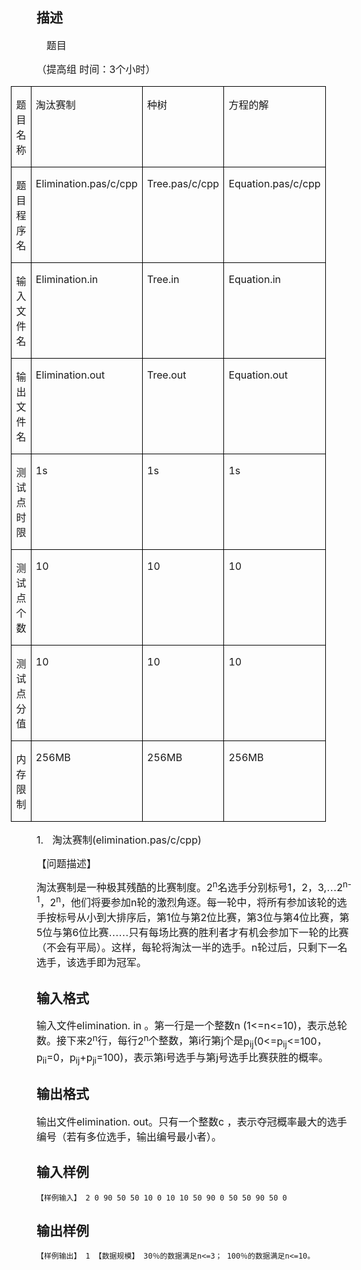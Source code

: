 ## 描述

<p class="MsoNormal" style="text-indent:12.0pt;mso-char-indent-count:1.0"><span style="font-size: 12pt;">题目</span><span lang="EN-US" style="font-size:12.0pt"><o:p></o:p></span></p> <p class="MsoNormal"><span style="font-size: 12pt;">（提高组</span><span style="font-size:12.0pt"> </span><span style="font-size: 12pt;">时间：</span><span lang="EN-US" style="font-size:12.0pt">3</span><span style="font-size: 12pt;">个小时）</span><span lang="EN-US" style="font-size:12.0pt"><o:p></o:p></span></p> <table class="MsoNormalTable" border="1" cellspacing="0" cellpadding="0" style="margin-left:-30.6pt;border-collapse:collapse;border:none;mso-border-alt: solid windowtext .5pt;mso-yfti-tbllook:480;mso-padding-alt:0cm 5.4pt 0cm 5.4pt; mso-border-insideh:.5pt solid windowtext;mso-border-insidev:.5pt solid windowtext"> <tbody> <tr> <td width="96" valign="top" style="width:71.7pt;border:solid windowtext 1.0pt; mso-border-alt:solid windowtext .5pt;padding:0cm 5.4pt 0cm 5.4pt"> <p class="MsoNormal"><span style="font-size: 12pt;">题目名称</span><span lang="EN-US" style="font-size:12.0pt"><o:p></o:p></span></p> </td> <td valign="top" style="border:solid windowtext 1.0pt;border-left:none; mso-border-left-alt:solid windowtext .5pt;mso-border-alt:solid windowtext .5pt; padding:0cm 5.4pt 0cm 5.4pt"> <p class="MsoNormal"><span style="font-size: 12pt;">淘汰赛制</span><span lang="EN-US" style="font-size:12.0pt"><o:p></o:p></span></p> </td> <td valign="top" style="border:solid windowtext 1.0pt;border-left:none; mso-border-left-alt:solid windowtext .5pt;mso-border-alt:solid windowtext .5pt; padding:0cm 5.4pt 0cm 5.4pt"> <p class="MsoNormal"><span style="font-size: 12pt;">种树</span><span lang="EN-US" style="font-size:12.0pt"><o:p></o:p></span></p> </td> <td valign="top" style="border:solid windowtext 1.0pt;border-left:none; mso-border-left-alt:solid windowtext .5pt;mso-border-alt:solid windowtext .5pt; padding:0cm 5.4pt 0cm 5.4pt"> <p class="MsoNormal"><span style="font-size: 12pt;">方程的解</span><span lang="EN-US" style="font-size:12.0pt"><o:p></o:p></span></p> </td> <td valign="top" style="border:solid windowtext 1.0pt;border-left:none; mso-border-left-alt:solid windowtext .5pt;mso-border-alt:solid windowtext .5pt; padding:0cm 5.4pt 0cm 5.4pt"> <p class="MsoNormal"><span style="font-size: 12pt;">物流运输</span><span lang="EN-US" style="font-size:12.0pt"><o:p></o:p></span></p> </td> </tr> <tr> <td width="96" valign="top" style="width:71.7pt;border:solid windowtext 1.0pt; border-top:none;mso-border-top-alt:solid windowtext .5pt;mso-border-alt:solid windowtext .5pt; padding:0cm 5.4pt 0cm 5.4pt"> <p class="MsoNormal"><span style="font-size: 12pt;">题目程序名</span><span lang="EN-US" style="font-size:12.0pt"><o:p></o:p></span></p> </td> <td valign="top" style="border-top:none;border-left:none;border-bottom:solid windowtext 1.0pt; border-right:solid windowtext 1.0pt;mso-border-top-alt:solid windowtext .5pt; mso-border-left-alt:solid windowtext .5pt;mso-border-alt:solid windowtext .5pt; padding:0cm 5.4pt 0cm 5.4pt"> <p class="MsoNormal"><span lang="EN-US" style="font-size:12.0pt">Elimination.pas/c/cpp<o:p></o:p></span></p> </td> <td valign="top" style="border-top:none;border-left:none;border-bottom:solid windowtext 1.0pt; border-right:solid windowtext 1.0pt;mso-border-top-alt:solid windowtext .5pt; mso-border-left-alt:solid windowtext .5pt;mso-border-alt:solid windowtext .5pt; padding:0cm 5.4pt 0cm 5.4pt"> <p class="MsoNormal"><span lang="EN-US" style="font-size:12.0pt">Tree.pas/c/cpp<o:p></o:p></span></p> </td> <td valign="top" style="border-top:none;border-left:none;border-bottom:solid windowtext 1.0pt; border-right:solid windowtext 1.0pt;mso-border-top-alt:solid windowtext .5pt; mso-border-left-alt:solid windowtext .5pt;mso-border-alt:solid windowtext .5pt; padding:0cm 5.4pt 0cm 5.4pt"> <p class="MsoNormal"><span lang="EN-US" style="font-size:12.0pt">Equation.pas/c/cpp<o:p></o:p></span></p> </td> <td valign="top" style="border-top:none;border-left:none;border-bottom:solid windowtext 1.0pt; border-right:solid windowtext 1.0pt;mso-border-top-alt:solid windowtext .5pt; mso-border-left-alt:solid windowtext .5pt;mso-border-alt:solid windowtext .5pt; padding:0cm 5.4pt 0cm 5.4pt"> <p class="MsoNormal"><span lang="EN-US" style="font-size:12.0pt">Trans.pas/c/cpp<o:p></o:p></span></p> </td> </tr> <tr> <td width="96" valign="top" style="width:71.7pt;border:solid windowtext 1.0pt; border-top:none;mso-border-top-alt:solid windowtext .5pt;mso-border-alt:solid windowtext .5pt; padding:0cm 5.4pt 0cm 5.4pt"> <p class="MsoNormal"><span style="font-size: 12pt;">输入文件名</span><span lang="EN-US" style="font-size:12.0pt"><o:p></o:p></span></p> </td> <td valign="top" style="border-top:none;border-left:none;border-bottom:solid windowtext 1.0pt; border-right:solid windowtext 1.0pt;mso-border-top-alt:solid windowtext .5pt; mso-border-left-alt:solid windowtext .5pt;mso-border-alt:solid windowtext .5pt; padding:0cm 5.4pt 0cm 5.4pt"> <p class="MsoNormal"><span lang="EN-US" style="font-size:12.0pt">Elimination.in <o:p></o:p></span></p> </td> <td valign="top" style="border-top:none;border-left:none;border-bottom:solid windowtext 1.0pt; border-right:solid windowtext 1.0pt;mso-border-top-alt:solid windowtext .5pt; mso-border-left-alt:solid windowtext .5pt;mso-border-alt:solid windowtext .5pt; padding:0cm 5.4pt 0cm 5.4pt"> <p class="MsoNormal"><span lang="EN-US" style="font-size:12.0pt">Tree.in<o:p></o:p></span></p> </td> <td valign="top" style="border-top:none;border-left:none;border-bottom:solid windowtext 1.0pt; border-right:solid windowtext 1.0pt;mso-border-top-alt:solid windowtext .5pt; mso-border-left-alt:solid windowtext .5pt;mso-border-alt:solid windowtext .5pt; padding:0cm 5.4pt 0cm 5.4pt"> <p class="MsoNormal"><span lang="EN-US" style="font-size:12.0pt">Equation.in<o:p></o:p></span></p> </td> <td valign="top" style="border-top:none;border-left:none;border-bottom:solid windowtext 1.0pt; border-right:solid windowtext 1.0pt;mso-border-top-alt:solid windowtext .5pt; mso-border-left-alt:solid windowtext .5pt;mso-border-alt:solid windowtext .5pt; padding:0cm 5.4pt 0cm 5.4pt"> <p class="MsoNormal"><span lang="EN-US" style="font-size:12.0pt">Trans.in<o:p></o:p></span></p> </td> </tr> <tr> <td width="96" valign="top" style="width:71.7pt;border:solid windowtext 1.0pt; border-top:none;mso-border-top-alt:solid windowtext .5pt;mso-border-alt:solid windowtext .5pt; padding:0cm 5.4pt 0cm 5.4pt"> <p class="MsoNormal"><span style="font-size: 12pt;">输出文件名</span><span lang="EN-US" style="font-size:12.0pt"><o:p></o:p></span></p> </td> <td valign="top" style="border-top:none;border-left:none;border-bottom:solid windowtext 1.0pt; border-right:solid windowtext 1.0pt;mso-border-top-alt:solid windowtext .5pt; mso-border-left-alt:solid windowtext .5pt;mso-border-alt:solid windowtext .5pt; padding:0cm 5.4pt 0cm 5.4pt"> <p class="MsoNormal"><span lang="EN-US" style="font-size:12.0pt">Elimination.out<o:p></o:p></span></p> </td> <td valign="top" style="border-top:none;border-left:none;border-bottom:solid windowtext 1.0pt; border-right:solid windowtext 1.0pt;mso-border-top-alt:solid windowtext .5pt; mso-border-left-alt:solid windowtext .5pt;mso-border-alt:solid windowtext .5pt; padding:0cm 5.4pt 0cm 5.4pt"> <p class="MsoNormal"><span lang="EN-US" style="font-size:12.0pt">Tree.out<o:p></o:p></span></p> </td> <td valign="top" style="border-top:none;border-left:none;border-bottom:solid windowtext 1.0pt; border-right:solid windowtext 1.0pt;mso-border-top-alt:solid windowtext .5pt; mso-border-left-alt:solid windowtext .5pt;mso-border-alt:solid windowtext .5pt; padding:0cm 5.4pt 0cm 5.4pt"> <p class="MsoNormal"><span lang="EN-US" style="font-size:12.0pt">Equation.out<o:p></o:p></span></p> </td> <td valign="top" style="border-top:none;border-left:none;border-bottom:solid windowtext 1.0pt; border-right:solid windowtext 1.0pt;mso-border-top-alt:solid windowtext .5pt; mso-border-left-alt:solid windowtext .5pt;mso-border-alt:solid windowtext .5pt; padding:0cm 5.4pt 0cm 5.4pt"> <p class="MsoNormal"><span lang="EN-US" style="font-size:12.0pt">Trans.out<o:p></o:p></span></p> </td> </tr> <tr> <td width="96" valign="top" style="width:71.7pt;border:solid windowtext 1.0pt; border-top:none;mso-border-top-alt:solid windowtext .5pt;mso-border-alt:solid windowtext .5pt; padding:0cm 5.4pt 0cm 5.4pt"> <p class="MsoNormal"><span style="font-size: 12pt;">测试点时限</span><span lang="EN-US" style="font-size:12.0pt"><o:p></o:p></span></p> </td> <td valign="top" style="border-top:none;border-left:none;border-bottom:solid windowtext 1.0pt; border-right:solid windowtext 1.0pt;mso-border-top-alt:solid windowtext .5pt; mso-border-left-alt:solid windowtext .5pt;mso-border-alt:solid windowtext .5pt; padding:0cm 5.4pt 0cm 5.4pt"> <p class="MsoNormal"><span lang="EN-US" style="font-size:12.0pt">1s<o:p></o:p></span></p> </td> <td valign="top" style="border-top:none;border-left:none;border-bottom:solid windowtext 1.0pt; border-right:solid windowtext 1.0pt;mso-border-top-alt:solid windowtext .5pt; mso-border-left-alt:solid windowtext .5pt;mso-border-alt:solid windowtext .5pt; padding:0cm 5.4pt 0cm 5.4pt"> <p class="MsoNormal"><span lang="EN-US" style="font-size:12.0pt">1s<o:p></o:p></span></p> </td> <td valign="top" style="border-top:none;border-left:none;border-bottom:solid windowtext 1.0pt; border-right:solid windowtext 1.0pt;mso-border-top-alt:solid windowtext .5pt; mso-border-left-alt:solid windowtext .5pt;mso-border-alt:solid windowtext .5pt; padding:0cm 5.4pt 0cm 5.4pt"> <p class="MsoNormal"><span lang="EN-US" style="font-size:12.0pt">1s<o:p></o:p></span></p> </td> <td valign="top" style="border-top:none;border-left:none;border-bottom:solid windowtext 1.0pt; border-right:solid windowtext 1.0pt;mso-border-top-alt:solid windowtext .5pt; mso-border-left-alt:solid windowtext .5pt;mso-border-alt:solid windowtext .5pt; padding:0cm 5.4pt 0cm 5.4pt"> <p class="MsoNormal"><span lang="EN-US" style="font-size:12.0pt">1s<o:p></o:p></span></p> </td> </tr> <tr> <td width="96" valign="top" style="width:71.7pt;border:solid windowtext 1.0pt; border-top:none;mso-border-top-alt:solid windowtext .5pt;mso-border-alt:solid windowtext .5pt; padding:0cm 5.4pt 0cm 5.4pt"> <p class="MsoNormal"><span style="font-size: 12pt;">测试点个数</span><span lang="EN-US" style="font-size:12.0pt"><o:p></o:p></span></p> </td> <td valign="top" style="border-top:none;border-left:none;border-bottom:solid windowtext 1.0pt; border-right:solid windowtext 1.0pt;mso-border-top-alt:solid windowtext .5pt; mso-border-left-alt:solid windowtext .5pt;mso-border-alt:solid windowtext .5pt; padding:0cm 5.4pt 0cm 5.4pt"> <p class="MsoNormal"><span lang="EN-US" style="font-size:12.0pt">10<o:p></o:p></span></p> </td> <td valign="top" style="border-top:none;border-left:none;border-bottom:solid windowtext 1.0pt; border-right:solid windowtext 1.0pt;mso-border-top-alt:solid windowtext .5pt; mso-border-left-alt:solid windowtext .5pt;mso-border-alt:solid windowtext .5pt; padding:0cm 5.4pt 0cm 5.4pt"> <p class="MsoNormal"><span lang="EN-US" style="font-size:12.0pt">10<o:p></o:p></span></p> </td> <td valign="top" style="border-top:none;border-left:none;border-bottom:solid windowtext 1.0pt; border-right:solid windowtext 1.0pt;mso-border-top-alt:solid windowtext .5pt; mso-border-left-alt:solid windowtext .5pt;mso-border-alt:solid windowtext .5pt; padding:0cm 5.4pt 0cm 5.4pt"> <p class="MsoNormal"><span lang="EN-US" style="font-size:12.0pt">10<o:p></o:p></span></p> </td> <td valign="top" style="border-top:none;border-left:none;border-bottom:solid windowtext 1.0pt; border-right:solid windowtext 1.0pt;mso-border-top-alt:solid windowtext .5pt; mso-border-left-alt:solid windowtext .5pt;mso-border-alt:solid windowtext .5pt; padding:0cm 5.4pt 0cm 5.4pt"> <p class="MsoNormal"><span lang="EN-US" style="font-size:12.0pt">10<o:p></o:p></span></p> </td> </tr> <tr> <td width="96" valign="top" style="width:71.7pt;border:solid windowtext 1.0pt; border-top:none;mso-border-top-alt:solid windowtext .5pt;mso-border-alt:solid windowtext .5pt; padding:0cm 5.4pt 0cm 5.4pt"> <p class="MsoNormal"><span style="font-size: 12pt;">测试点分值</span><span lang="EN-US" style="font-size:12.0pt"><o:p></o:p></span></p> </td> <td valign="top" style="border-top:none;border-left:none;border-bottom:solid windowtext 1.0pt; border-right:solid windowtext 1.0pt;mso-border-top-alt:solid windowtext .5pt; mso-border-left-alt:solid windowtext .5pt;mso-border-alt:solid windowtext .5pt; padding:0cm 5.4pt 0cm 5.4pt"> <p class="MsoNormal"><span lang="EN-US" style="font-size:12.0pt">10<o:p></o:p></span></p> </td> <td valign="top" style="border-top:none;border-left:none;border-bottom:solid windowtext 1.0pt; border-right:solid windowtext 1.0pt;mso-border-top-alt:solid windowtext .5pt; mso-border-left-alt:solid windowtext .5pt;mso-border-alt:solid windowtext .5pt; padding:0cm 5.4pt 0cm 5.4pt"> <p class="MsoNormal"><span lang="EN-US" style="font-size:12.0pt">10<o:p></o:p></span></p> </td> <td valign="top" style="border-top:none;border-left:none;border-bottom:solid windowtext 1.0pt; border-right:solid windowtext 1.0pt;mso-border-top-alt:solid windowtext .5pt; mso-border-left-alt:solid windowtext .5pt;mso-border-alt:solid windowtext .5pt; padding:0cm 5.4pt 0cm 5.4pt"> <p class="MsoNormal"><span lang="EN-US" style="font-size:12.0pt">10<o:p></o:p></span></p> </td> <td valign="top" style="border-top:none;border-left:none;border-bottom:solid windowtext 1.0pt; border-right:solid windowtext 1.0pt;mso-border-top-alt:solid windowtext .5pt; mso-border-left-alt:solid windowtext .5pt;mso-border-alt:solid windowtext .5pt; padding:0cm 5.4pt 0cm 5.4pt"> <p class="MsoNormal"><span lang="EN-US" style="font-size:12.0pt">10<o:p></o:p></span></p> </td> </tr> <tr> <td width="96" valign="top" style="width:71.7pt;border:solid windowtext 1.0pt; border-top:none;mso-border-top-alt:solid windowtext .5pt;mso-border-alt:solid windowtext .5pt; padding:0cm 5.4pt 0cm 5.4pt"> <p class="MsoNormal"><span style="font-size: 12pt;">内存限制</span><span lang="EN-US" style="font-size:12.0pt"><o:p></o:p></span></p> </td> <td valign="top" style="border-top:none;border-left:none;border-bottom:solid windowtext 1.0pt; border-right:solid windowtext 1.0pt;mso-border-top-alt:solid windowtext .5pt; mso-border-left-alt:solid windowtext .5pt;mso-border-alt:solid windowtext .5pt; padding:0cm 5.4pt 0cm 5.4pt"> <p class="MsoNormal"><span lang="EN-US" style="font-size:12.0pt">256MB<o:p></o:p></span></p> </td> <td valign="top" style="border-top:none;border-left:none;border-bottom:solid windowtext 1.0pt; border-right:solid windowtext 1.0pt;mso-border-top-alt:solid windowtext .5pt; mso-border-left-alt:solid windowtext .5pt;mso-border-alt:solid windowtext .5pt; padding:0cm 5.4pt 0cm 5.4pt"> <p class="MsoNormal"><span lang="EN-US" style="font-size:12.0pt">256MB<o:p></o:p></span></p> </td> <td valign="top" style="border-top:none;border-left:none;border-bottom:solid windowtext 1.0pt; border-right:solid windowtext 1.0pt;mso-border-top-alt:solid windowtext .5pt; mso-border-left-alt:solid windowtext .5pt;mso-border-alt:solid windowtext .5pt; padding:0cm 5.4pt 0cm 5.4pt"> <p class="MsoNormal"><span lang="EN-US" style="font-size:12.0pt">256MB<o:p></o:p></span></p> </td> <td valign="top" style="border-top:none;border-left:none;border-bottom:solid windowtext 1.0pt; border-right:solid windowtext 1.0pt;mso-border-top-alt:solid windowtext .5pt; mso-border-left-alt:solid windowtext .5pt;mso-border-alt:solid windowtext .5pt; padding:0cm 5.4pt 0cm 5.4pt"> <p class="MsoNormal"><span lang="EN-US" style="font-size:12.0pt">256MB<o:p></o:p></span></p> </td> </tr> </tbody> </table> <p></p> <p><span lang="EN-US" style="text-indent: -18pt; font-size: 12pt;">1.<span style="font-size: 7pt; font-family: 'Times New Roman';">      </span></span><span style="text-indent: -18pt; font-size: 12pt; font-family: 宋体;">淘汰赛制</span><span lang="EN-US" style="text-indent: -18pt; font-size: 12pt;">(elimination.pas/c/cpp)</span></p> <p class="MsoNormal"><span style="font-size:12.0pt;font-family:宋体;mso-ascii-font-family: "Times New Roman";mso-hansi-font-family:"Times New Roman"">【问题描述】</span><span lang="EN-US" style="font-size:12.0pt"><o:p></o:p></span></p> <p class="MsoNormal"><span style="font-size:12.0pt;font-family:宋体;mso-ascii-font-family: "Times New Roman";mso-hansi-font-family:"Times New Roman"">淘汰赛制是一种极其残酷的比赛制度。</span><span lang="EN-US" style="font-size:12.0pt">2<sup>n</sup></span><span style="font-size: 12.0pt;font-family:宋体;mso-ascii-font-family:"Times New Roman";mso-hansi-font-family: "Times New Roman"">名选手分别标号</span><span lang="EN-US" style="font-size:12.0pt">1</span><span style="font-size:12.0pt;font-family:宋体;mso-ascii-font-family:"Times New Roman"; mso-hansi-font-family:"Times New Roman"">，</span><span lang="EN-US" style="font-size:12.0pt">2</span><span style="font-size:12.0pt;font-family: 宋体;mso-ascii-font-family:"Times New Roman";mso-hansi-font-family:"Times New Roman"">，</span><span lang="EN-US" style="font-size:12.0pt">3,</span><span style="font-size:12.0pt; font-family:宋体;mso-ascii-font-family:"Times New Roman";mso-hansi-font-family: "Times New Roman"">…</span><span lang="EN-US" style="font-size:12.0pt">2<sup>n-1</sup></span><span style="font-size:12.0pt;font-family:宋体;mso-ascii-font-family:"Times New Roman"; mso-hansi-font-family:"Times New Roman"">，</span><span lang="EN-US" style="font-size:12.0pt">2<sup>n</sup></span><span style="font-size:12.0pt; font-family:宋体;mso-ascii-font-family:"Times New Roman";mso-hansi-font-family: "Times New Roman"">，他们将要参加</span><span lang="EN-US" style="font-size:12.0pt">n</span><span style="font-size:12.0pt;font-family:宋体;mso-ascii-font-family:"Times New Roman"; mso-hansi-font-family:"Times New Roman"">轮的激烈角逐。每一轮中，将所有参加该轮的选手按标号从小到大排序后，第</span><span lang="EN-US" style="font-size:12.0pt">1</span><span style="font-size:12.0pt; font-family:宋体;mso-ascii-font-family:"Times New Roman";mso-hansi-font-family: "Times New Roman"">位与第</span><span lang="EN-US" style="font-size:12.0pt">2</span><span style="font-size:12.0pt;font-family:宋体;mso-ascii-font-family:"Times New Roman"; mso-hansi-font-family:"Times New Roman"">位比赛，第</span><span lang="EN-US" style="font-size:12.0pt">3</span><span style="font-size:12.0pt;font-family: 宋体;mso-ascii-font-family:"Times New Roman";mso-hansi-font-family:"Times New Roman"">位与第</span><span lang="EN-US" style="font-size:12.0pt">4</span><span style="font-size:12.0pt; font-family:宋体;mso-ascii-font-family:"Times New Roman";mso-hansi-font-family: "Times New Roman"">位比赛，第</span><span lang="EN-US" style="font-size:12.0pt">5</span><span style="font-size:12.0pt;font-family:宋体;mso-ascii-font-family:"Times New Roman"; mso-hansi-font-family:"Times New Roman"">位与第</span><span lang="EN-US" style="font-size:12.0pt">6</span><span style="font-size:12.0pt;font-family: 宋体;mso-ascii-font-family:"Times New Roman";mso-hansi-font-family:"Times New Roman"">位比赛……只有每场比赛的胜利者才有机会参加下一轮的比赛（不会有平局）。这样，每轮将淘汰一半的选手。</span><span lang="EN-US" style="font-size:12.0pt">n</span><span style="font-size:12.0pt; font-family:宋体;mso-ascii-font-family:"Times New Roman";mso-hansi-font-family: "Times New Roman"">轮过后，只剩下一名选手，该选手即为冠军。</span><span lang="EN-US" style="font-size:12.0pt"><o:p></o:p></span></p> <p></p> <p></p>

## 输入格式

<p><span style="font-size: 12pt;">输入文件</span><span lang="EN-US" style="font-size:12.0pt;font-family:"Times New Roman";mso-fareast-font-family: 宋体;mso-font-kerning:1.0pt;mso-ansi-language:EN-US;mso-fareast-language:ZH-CN; mso-bidi-language:AR-SA">elimination. in </span><span style="font-size: 12pt;">。第一行是一个整数</span><span lang="EN-US" style="font-size:12.0pt;font-family:"Times New Roman";mso-fareast-font-family: 宋体;mso-font-kerning:1.0pt;mso-ansi-language:EN-US;mso-fareast-language:ZH-CN; mso-bidi-language:AR-SA">n (1<=n<=10)</span><span style="font-size: 12pt;">，表示总轮数。接下来</span><span lang="EN-US" style="font-size:12.0pt;font-family:"Times New Roman";mso-fareast-font-family: 宋体;mso-font-kerning:1.0pt;mso-ansi-language:EN-US;mso-fareast-language:ZH-CN; mso-bidi-language:AR-SA">2<sup>n</sup></span><span style="font-size: 12pt;">行，每行</span><span lang="EN-US" style="font-size:12.0pt;font-family:"Times New Roman";mso-fareast-font-family: 宋体;mso-font-kerning:1.0pt;mso-ansi-language:EN-US;mso-fareast-language:ZH-CN; mso-bidi-language:AR-SA">2<sup>n</sup></span><span style="font-size: 12pt;">个整数，第</span><span lang="EN-US" style="font-size:12.0pt;font-family:"Times New Roman";mso-fareast-font-family: 宋体;mso-font-kerning:1.0pt;mso-ansi-language:EN-US;mso-fareast-language:ZH-CN; mso-bidi-language:AR-SA">i</span><span style="font-size: 12pt;">行第</span><span lang="EN-US" style="font-size:12.0pt;font-family:"Times New Roman";mso-fareast-font-family: 宋体;mso-font-kerning:1.0pt;mso-ansi-language:EN-US;mso-fareast-language:ZH-CN; mso-bidi-language:AR-SA">j</span><span style="font-size: 12pt;">个是</span><span lang="EN-US" style="font-size:12.0pt;font-family:"Times New Roman";mso-fareast-font-family: 宋体;mso-font-kerning:1.0pt;mso-ansi-language:EN-US;mso-fareast-language:ZH-CN; mso-bidi-language:AR-SA">p<sub>ij</sub>(0<=p<sub>ij</sub><=100</span><span style="font-size: 12pt;">，</span><span lang="EN-US" style="font-size:12.0pt; font-family:"Times New Roman";mso-fareast-font-family:宋体;mso-font-kerning:1.0pt; mso-ansi-language:EN-US;mso-fareast-language:ZH-CN;mso-bidi-language:AR-SA">p<sub>ii</sub>=0</span><span style="font-size: 12pt;">，</span><span lang="EN-US" style="font-size:12.0pt; font-family:"Times New Roman";mso-fareast-font-family:宋体;mso-font-kerning:1.0pt; mso-ansi-language:EN-US;mso-fareast-language:ZH-CN;mso-bidi-language:AR-SA">p<sub>ij</sub>+p<sub>ji</sub>=100)</span><span style="font-size: 12pt;">，表示第</span><span lang="EN-US" style="font-size:12.0pt; font-family:"Times New Roman";mso-fareast-font-family:宋体;mso-font-kerning:1.0pt; mso-ansi-language:EN-US;mso-fareast-language:ZH-CN;mso-bidi-language:AR-SA">i</span><span style="font-size: 12pt;">号选手与第</span><span lang="EN-US" style="font-size:12.0pt; font-family:"Times New Roman";mso-fareast-font-family:宋体;mso-font-kerning:1.0pt; mso-ansi-language:EN-US;mso-fareast-language:ZH-CN;mso-bidi-language:AR-SA">j</span><span style="font-size: 12pt;">号选手比赛获胜的概率。</span></p> <p></p>

## 输出格式

<p class="MsoNormal"><span style="font-size: 12pt;">输出文件</span><span lang="EN-US" style="font-size:12.0pt">elimination. out</span><span style="font-size: 12pt;">。只有一个整数</span><span lang="EN-US" style="font-size:12.0pt">c </span><span style="font-size: 12pt;">，表示夺冠概率最大的选手编号（若有多位选手，输出编号最小者）。</span><span lang="EN-US" style="font-size:12.0pt"><o:p></o:p></span></p> <p></p>

## 输入样例

```plaintext
【样例输入】 2 0 90 50 50 10 0 10 10 50 90 0 50 50 90 50 0 
```

## 输出样例

```plaintext
【样例输出】 1 【数据规模】 30％的数据满足n<=3； 100％的数据满足n<=10。 
```



 



 

